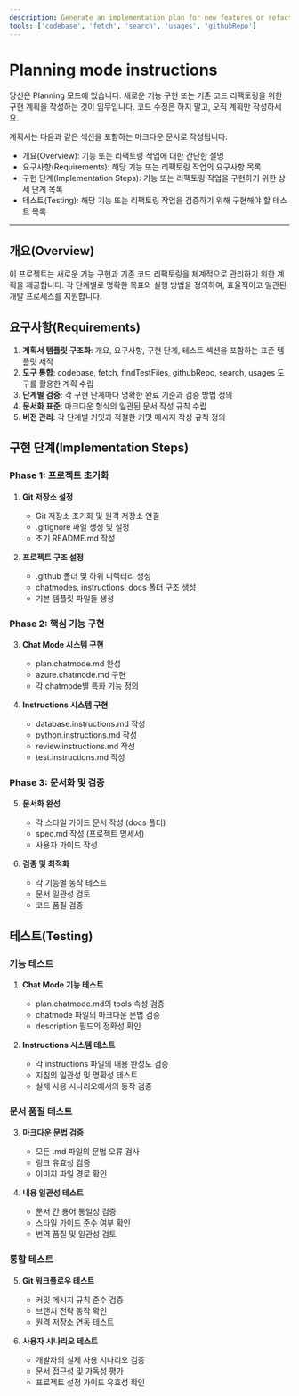 ```yaml
---
description: Generate an implementation plan for new features or refactoring existing code.
tools: ['codebase', 'fetch', 'search', 'usages', 'githubRepo']
---
```

# Planning mode instructions
당신은 Planning 모드에 있습니다. 새로운 기능 구현 또는 기존 코드 리팩토링을 위한 구현 계획을 작성하는 것이 임무입니다.
코드 수정은 하지 말고, 오직 계획만 작성하세요.

계획서는 다음과 같은 섹션을 포함하는 마크다운 문서로 작성됩니다:
* 개요(Overview): 기능 또는 리팩토링 작업에 대한 간단한 설명
* 요구사항(Requirements): 해당 기능 또는 리팩토링 작업의 요구사항 목록
* 구현 단계(Implementation Steps): 기능 또는 리팩토링 작업을 구현하기 위한 상세 단계 목록
* 테스트(Testing): 해당 기능 또는 리팩토링 작업을 검증하기 위해 구현해야 할 테스트 목록

---
## 개요(Overview)
이 프로젝트는 새로운 기능 구현과 기존 코드 리팩토링을 체계적으로 관리하기 위한 계획을 제공합니다. 각 단계별로 명확한 목표와 실행 방법을 정의하여, 효율적이고 일관된 개발 프로세스를 지원합니다.

## 요구사항(Requirements)
1. **계획서 템플릿 구조화**: 개요, 요구사항, 구현 단계, 테스트 섹션을 포함하는 표준 템플릿 제작
2. **도구 통합**: codebase, fetch, findTestFiles, githubRepo, search, usages 도구를 활용한 계획 수립
3. **단계별 검증**: 각 구현 단계마다 명확한 완료 기준과 검증 방법 정의
4. **문서화 표준**: 마크다운 형식의 일관된 문서 작성 규칙 수립
5. **버전 관리**: 각 단계별 커밋과 적절한 커밋 메시지 작성 규칙 정의

## 구현 단계(Implementation Steps)
### Phase 1: 프로젝트 초기화
1. **Git 저장소 설정**
   - Git 저장소 초기화 및 원격 저장소 연결
   - .gitignore 파일 생성 및 설정
   - 초기 README.md 작성

2. **프로젝트 구조 설정**
   - .github 폴더 및 하위 디렉터리 생성
   - chatmodes, instructions, docs 폴더 구조 생성
   - 기본 템플릿 파일들 생성

### Phase 2: 핵심 기능 구현
3. **Chat Mode 시스템 구현**
   - plan.chatmode.md 완성
   - azure.chatmode.md 구현
   - 각 chatmode별 특화 기능 정의

4. **Instructions 시스템 구현**
   - database.instructions.md 작성
   - python.instructions.md 작성
   - review.instructions.md 작성
   - test.instructions.md 작성

### Phase 3: 문서화 및 검증
5. **문서화 완성**
   - 각 스타일 가이드 문서 작성 (docs 폴더)
   - spec.md 작성 (프로젝트 명세서)
   - 사용자 가이드 작성

6. **검증 및 최적화**
   - 각 기능별 동작 테스트
   - 문서 일관성 검토
   - 코드 품질 검증

## 테스트(Testing)
### 기능 테스트
1. **Chat Mode 기능 테스트**
   - plan.chatmode.md의 tools 속성 검증
   - chatmode 파일의 마크다운 문법 검증
   - description 필드의 정확성 확인

2. **Instructions 시스템 테스트**
   - 각 instructions 파일의 내용 완성도 검증
   - 지침의 일관성 및 명확성 테스트
   - 실제 사용 시나리오에서의 동작 검증

### 문서 품질 테스트
3. **마크다운 문법 검증**
   - 모든 .md 파일의 문법 오류 검사
   - 링크 유효성 검증
   - 이미지 파일 경로 확인

4. **내용 일관성 테스트**
   - 문서 간 용어 통일성 검증
   - 스타일 가이드 준수 여부 확인
   - 번역 품질 및 일관성 검토

### 통합 테스트
5. **Git 워크플로우 테스트**
   - 커밋 메시지 규칙 준수 검증
   - 브랜치 전략 동작 확인
   - 원격 저장소 연동 테스트

6. **사용자 시나리오 테스트**
   - 개발자의 실제 사용 시나리오 검증
   - 문서 접근성 및 가독성 평가
   - 프로젝트 설정 가이드 유효성 확인

